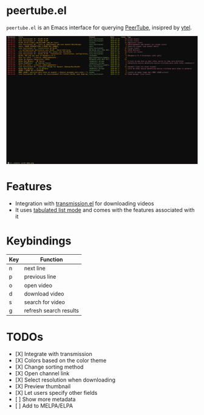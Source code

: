 # peertube.el
`peertube.el` is an Emacs interface for querying [PeerTube](https://joinpeertube.org), insipred by [ytel](https://github.com/gRastello/ytel).

![](./demo.png)

# Features
- Integration with [transmission.el](https://github.com/a13/transmission.el) for downloading videos
- It uses [tabulated list mode](https://www.gnu.org/software/emacs/manual/html_node/elisp/Tabulated-List-Mode.html) and comes with the features associated with it

# Keybindings
| Key | Function               |
|-----|------------------------|
| n   | next line              |
| p   | previous line          |
| o   | open video             |
| d   | download video         |
| s   | search for video       |
| g   | refresh search results |

# TODOs
- \[X\] Integrate with transmission
- \[X\] Colors based on the color theme
- \[X\] Change sorting method
- \[X\] Open channel link
- \[X\] Select resolution when downloading
- \[X\] Preview thumbnail
- \[X\] Let users specify other fields
- \[ \] Show more metadata
- \[ \] Add to MELPA/ELPA
